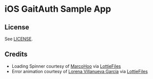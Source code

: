 # iOS GaitAuth Sample App

## License

See [LICENSE](./LICENSE).

## Credits

* Loading Spinner courtesy of [MarcoHoo](https://lottiefiles.com/MarcoHoo) via [LottieFiles](https://lottiefiles.com/29208-loading)
* Error animation courtesy of [Lorena Villanueva García](https://lottiefiles.com/lorenavillanueva) via [LottieFiles](https://lottiefiles.com/4386-connection-error)
